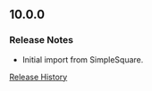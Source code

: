 ## 10.0.0

### Release Notes

- Initial import from SimpleSquare.

[Release History](https://github.com/SFX-WoW/Masque_Squarish/wiki/History)
